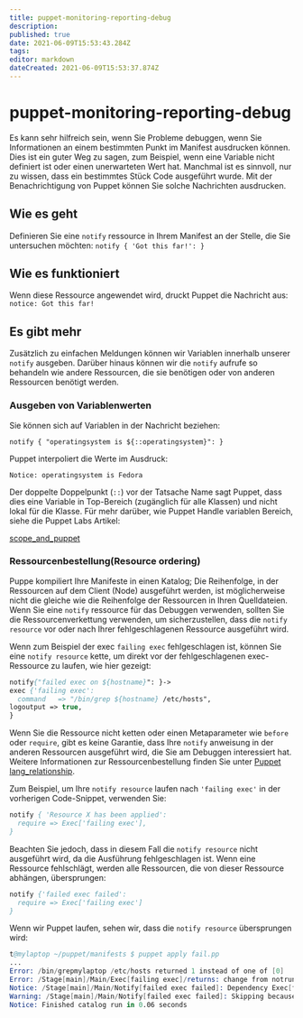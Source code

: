 ```yaml
---
title: puppet-monitoring-reporting-debug
description: 
published: true
date: 2021-06-09T15:53:43.284Z
tags: 
editor: markdown
dateCreated: 2021-06-09T15:53:37.874Z
---
```


# puppet-monitoring-reporting-debug

Es kann sehr hilfreich sein, wenn Sie Probleme debuggen, wenn Sie Informationen an einem bestimmten Punkt im Manifest ausdrucken können. Dies ist ein guter Weg zu sagen, zum Beispiel, wenn eine Variable nicht definiert ist oder einen unerwarteten Wert hat. Manchmal ist es sinnvoll, nur zu wissen, dass ein bestimmtes Stück Code ausgeführt wurde. Mit der Benachrichtigung von Puppet können Sie solche Nachrichten ausdrucken.

## Wie es geht

Definieren Sie eine `notify` ressource in Ihrem Manifest an der Stelle, die Sie untersuchen möchten:
`notify { 'Got this far!': }`

## Wie es funktioniert

Wenn diese Ressource angewendet wird, druckt Puppet die Nachricht aus:
`notice: Got this far!`

## Es gibt mehr

Zusätzlich zu einfachen Meldungen können wir Variablen innerhalb unserer `notify` ausgeben. Darüber hinaus können wir die `notify` aufrufe so behandeln wie andere Ressourcen, die sie benötigen oder von anderen Ressourcen benötigt werden.

### Ausgeben von Variablenwerten

Sie können sich auf Variablen in der Nachricht beziehen:

`notify { "operatingsystem is ${::operatingsystem}": }`

Puppet interpoliert die Werte im Ausdruck:

`Notice: operatingsystem is Fedora`

Der doppelte Doppelpunkt (`::`) vor der Tatsache Name sagt Puppet, dass dies eine Variable in Top-Bereich (zugänglich für alle Klassen) und nicht lokal für die Klasse. Für mehr darüber, wie Puppet Handle variablen Bereich, siehe die Puppet Labs Artikel:

[scope_and_puppet](Http://docs.puppetlabs.com/guides/scope_and_puppet.html)

### Ressourcenbestellung(Resource ordering)

Puppe kompiliert Ihre Manifeste in einen Katalog; Die Reihenfolge, in der Ressourcen auf dem Client (Node) ausgeführt werden, ist möglicherweise nicht die gleiche wie die Reihenfolge der Ressourcen in Ihren Quelldateien. Wenn Sie eine `notify` ressource für das Debuggen verwenden, sollten Sie die Ressourcenverkettung verwenden, um sicherzustellen, dass die `notify resource` vor oder nach Ihrer fehlgeschlagenen Ressource ausgeführt wird.

Wenn zum Beispiel der exec `failing exec` fehlgeschlagen ist, können Sie eine `notify resource` kette, um direkt vor der fehlgeschlagenen exec-Ressource zu laufen, wie hier gezeigt:

```pp
notify{"failed exec on ${hostname}": }->
exec {'failing exec':
  command   => "/bin/grep ${hostname} /etc/hosts",
logoutput => true,
}
```

Wenn Sie die Ressource nicht ketten oder einen Metaparameter wie `before` oder `require`, gibt es keine Garantie, dass Ihre `notify` anweisung in der anderen Ressourcen ausgeführt wird, die Sie am Debuggen interessiert hat.
Weitere Informationen zur Ressourcenbestellung finden Sie unter [Puppet lang_relationship](https://docs.puppetlabs.com/puppet/latest/reference/lang_relationships.html).

Zum Beispiel, um Ihre `notify resource` laufen nach `'failing exec'` in der vorherigen Code-Snippet, verwenden Sie:

```pp
notify { 'Resource X has been applied':
  require => Exec['failing exec'],
}
```

Beachten Sie jedoch, dass in diesem Fall die `notify resource` nicht ausgeführt wird, da die Ausführung fehlgeschlagen ist. Wenn eine Ressource fehlschlägt, werden alle Ressourcen, die von dieser Ressource abhängen, übersprungen:

```pp
notify {'failed exec failed':
  require => Exec['failing exec']
}
```

Wenn wir Puppet laufen, sehen wir, dass die `notify resource` übersprungen wird:

```s
t@mylaptop ~/puppet/manifests $ puppet apply fail.pp
...
Error: /bin/grepmylaptop /etc/hosts returned 1 instead of one of [0]
Error: /Stage[main]/Main/Exec[failing exec]/returns: change from notrun to 0 failed: /bin/grepmylaptop /etc/hosts returned 1 instead of one of [0]
Notice: /Stage[main]/Main/Notify[failed exec failed]: Dependency Exec[failing exec] has failures: true
Warning: /Stage[main]/Main/Notify[failed exec failed]: Skipping because of failed dependencies
Notice: Finished catalog run in 0.06 seconds
```
